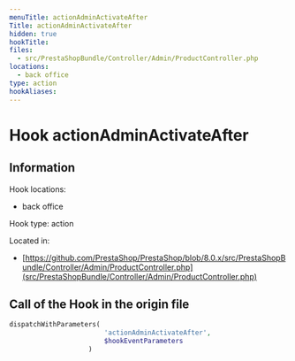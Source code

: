 ```yaml
---
menuTitle: actionAdminActivateAfter
Title: actionAdminActivateAfter
hidden: true
hookTitle: 
files:
  - src/PrestaShopBundle/Controller/Admin/ProductController.php
locations:
  - back office
type: action
hookAliases:
---
```


# Hook actionAdminActivateAfter

## Information

Hook locations: 
  - back office

Hook type: action

Located in: 
  - [https://github.com/PrestaShop/PrestaShop/blob/8.0.x/src/PrestaShopBundle/Controller/Admin/ProductController.php](src/PrestaShopBundle/Controller/Admin/ProductController.php)

## Call of the Hook in the origin file

```php
dispatchWithParameters(
                        'actionAdminActivateAfter',
                        $hookEventParameters
                    )
```